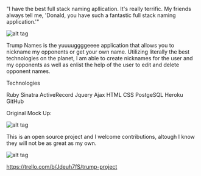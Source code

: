"I have the best full stack naming apllication. It's really terrific. My friends always tell me, 'Donald, you have such a fantastic full stack naming application.'"

![alt tag](http://i.imgur.com/jzCwWC6.jpg)

Trump Names is the yuuuuggggeeee application that allows you to nickname my opponents or get your own name. Utilizing literally the best technologies on the planet, I am able to create nicknames for the user and my opponents as well as enlist the help of the user to edit and delete opponent names.

Technologies

Ruby
Sinatra
ActiveRecord
Jquery
Ajax
HTML
CSS
PostgeSQL
Heroku
GitHub



Original Mock Up:

![alt tag](http://i.imgur.com/ASL3NHB.jpg)

This is an open source project and I welcome contributions, altough I know they will not be as great as my own.

![alt tag](http://i.imgur.com/mcEFKnh.jpg)

https://trello.com/b/Jdeuh7fS/trump-project
